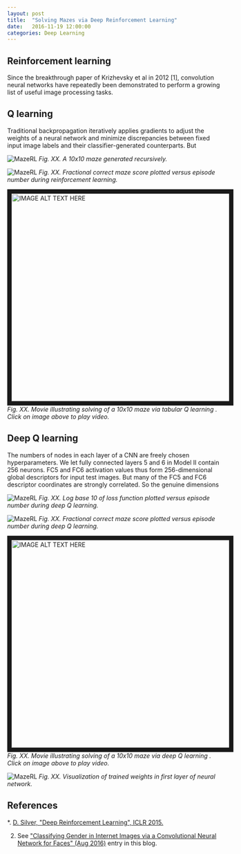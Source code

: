 ```yaml
---
layout: post
title:  "Solving Mazes via Deep Reinforcement Learning"
date:   2016-11-19 12:00:00
categories: Deep Learning
---
```


## Reinforcement learning

Since the breakthrough paper of Krizhevsky et al in 2012 [1], convolution
neural networks have repeatedly been demonstrated to perform a growing list
of useful image processing tasks. 




## Q learning

Traditional backpropagation iteratively applies gradients to adjust the
weights of a neural network and minimize discrepancies between fixed input
image labels and their classifier-generated counterparts.  But

![MazeRL]({{site.url}}/blog/images/maze_rl_vis/empty_maze.png)
*Fig. XX. A 10x10 maze generated recursively.*

![MazeRL]({{site.url}}/blog/images/maze_rl_vis/Qmap_score_history.jpg)
*Fig. XX. Fractional correct maze score plotted versus episode number
during reinforcement learning.*

<a href="http://www.youtube.com/watch?feature=player_embedded&v=QXr8LJHTpNE"
target="_blank"><img src="http://img.youtube.com/vi/QXr8LJHTpNE/0.jpg"
alt="IMAGE ALT TEXT HERE" width="720" height="480" border="10" /></a>
*Fig. XX.  Movie illustrating solving of a 10x10 maze via tabular Q learning .  Click on image above to play video.*




## Deep Q learning

The numbers of nodes in each layer of a CNN are freely chosen
hyperparameters.  We let fully connected layers 5 and 6 in Model II contain
256 neurons.  FC5 and FC6 activation values thus form 256-dimensional
global descriptors for input test images.  But many of the FC5 and FC6
descriptor coordinates are strongly correlated.  So the genuine dimensions

![MazeRL]({{site.url}}/blog/images/maze_rl_vis/log10_losses_history.jpg)
*Fig. XX. Log base 10 of loss function plotted versus episode number during
deep Q learning.*

![MazeRL]({{site.url}}/blog/images/maze_rl_vis/Qmap_score_history.jpg)
*Fig. XX. Fractional correct maze score plotted versus episode number
during deep Q learning.*

<a href="http://www.youtube.com/watch?feature=player_embedded&v=KW0X0gB1B2I"
target="_blank"><img src="http://img.youtube.com/vi/KW0X0gB1B2I/0.jpg"
alt="IMAGE ALT TEXT HERE" width="720" height="480" border="10" /></a>
*Fig. XX.  Movie illustrating solving of a 10x10 maze via deep Q learning .  Click on image above to play video.*


![MazeRL]({{site.url}}/blog/images/maze_rl_vis/trained_padded_weights.png)
*Fig. XX. Visualization of trained weights in first layer of neural
network.*

## References

*.  [D. Silver, "Deep Reinforcement Learning", ICLR 2015.](http://www.iclr.cc/lib/exe/fetch.php?media=iclr2015:silver-iclr2015.pdf)

2.  See ["Classifying Gender in Internet Images via a Convolutional Neural
Network for Faces" (Aug 2016)](http://petercho.github.io/blog//deep/learning/2016/08/09/cvml.html) entry in this blog.

